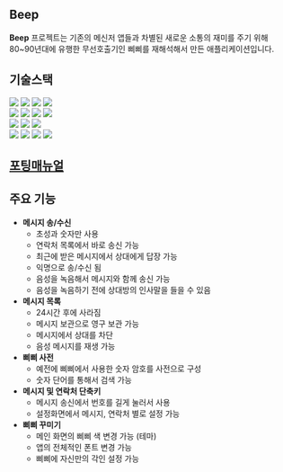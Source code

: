 ## Beep

**Beep** 프로젝트는 기존의 메신저 앱들과 차별된 새로운 소통의 재미를 주기 위해 80~90년대에 유행한 무선호출기인 삐삐를 재해석해서 만든 애플리케이션입니다.  

## 기술스택
<img src="https://img.shields.io/badge/springboot-6DB33F?style=for-the-badge&logo=springboot&logoColor=white">
<img src="https://img.shields.io/badge/java-007396?style=for-the-badge&logo=java&logoColor=white">
<img src="https://img.shields.io/badge/spring security-6DB33F?style=for-the-badge&logo=spring security&logoColor=white">
<img src="https://img.shields.io/badge/hibernate-59666C?style=for-the-badge&logo=hibernate security&logoColor=white">
<br>
<img src="https://img.shields.io/badge/kotlin-7F52FF?style=for-the-badge&logo=kotlin&logoColor=white">
<img src="https://img.shields.io/badge/android-6DB33F?style=for-the-badge&logo=android&logoColor=white">
<img src="https://img.shields.io/badge/jetpack compose-4285F4?style=for-the-badge&logo=jetpack compose&logoColor=white">
<img src="https://img.shields.io/badge/firebase-FFCA28?style=for-the-badge&logo=firebase&logoColor=white">
<br>
<img src="https://img.shields.io/badge/mysql-4479A1?style=for-the-badge&logo=mysql&logoColor=white">
<img src="https://img.shields.io/badge/redis-DC382D?style=for-the-badge&logo=redis&logoColor=white">
<img src="https://img.shields.io/badge/amazon s3-569A31?style=for-the-badge&logo=amazon s3&logoColor=white">
<br>
<img src="https://img.shields.io/badge/amazon ec2-FF9900?style=for-the-badge&logo=amazon ec2&logoColor=white">
<img src="https://img.shields.io/badge/docker-2496ED?style=for-the-badge&logo=docker&logoColor=white">
<img src="https://img.shields.io/badge/ubuntu-E95420?style=for-the-badge&logo=ubuntu&logoColor=white">
<img src="https://img.shields.io/badge/jenkins-D24939?style=for-the-badge&logo=jenkins&logoColor=white">
<br>


## [포팅매뉴얼](exec/Readme.md)

## 주요 기능
- **메시지 송/수신**
    - 초성과 숫자만 사용
    - 연락처 목록에서 바로 송신 가능
    - 최근에 받은 메시지에서 상대에게 답장 가능
    - 익명으로 송/수신 됨
    - 음성을 녹음해서 메시지와 함께 송신 가능
    - 음성을 녹음하기 전에 상대방의 인사말을 들을 수 있음
- **메시지 목록**
    - 24시간 후에 사라짐
    - 메시지 보관으로 영구 보관 가능
    - 메시지에서 상대를 차단
    - 음성 메시지를 재생 가능
- **삐삐 사전**
    - 예전에 삐삐에서 사용한 숫자 암호를 사전으로 구성
    - 숫자 단어를 통해서 검색 가능
- **메시지 및 연락처 단축키**
    - 메시지 송신에서 번호를 길게 눌러서 사용
    - 설정화면에서 메시지, 연락처 별로 설정 가능
- **삐삐 꾸미기**
    - 메인 화면의 삐삐 색 변경 가능 (테마)
    - 앱의 전체적인 폰트 변경 가능
    - 삐삐에 자신만의 각인 설정 가능
